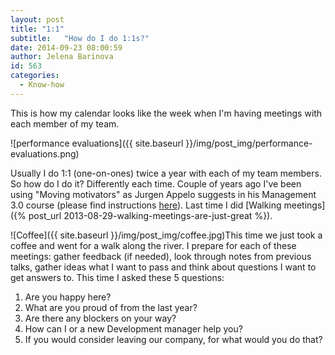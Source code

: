 ```yaml
---
layout: post
title: "1:1"
subtitle:   "How do I do 1:1s?"
date: 2014-09-23 08:00:59
author: Jelena Barinova
id: 563
categories:
  - Know-how
---
```


This is how my calendar looks like the week when I'm having meetings with each member of my team.

![performance evaluations]({{ site.baseurl }}/img/post_img/performance-evaluations.png)

Usually I do 1:1 (one-on-ones) twice a year with each of my team members. So how do I do it? Differently each time. Couple of years ago I've been using "Moving motivators" as Jurgen Appelo suggests in his Management 3.0 course (please find instructions [here](http://www.management30.com/wp-content/uploads/2012/09/04-Moving-Motivators-A4-v2.00.pdf%20)). Last time I did [Walking meetings]({% post_url 2013-08-29-walking-meetings-are-just-great %}).

![Coffee]({{ site.baseurl }}/img/post_img/coffee.jpg)This time we just took a coffee and went for a walk along the river. I prepare for each of these meetings: gather feedback (if needed), look through notes from previous talks, gather ideas what I want to pass and think about questions I want to get answers to. This time I asked these 5 questions:

1.  Are you happy here?
2.  What are you proud of from the last year?
3.  Are there any blockers on your way?
4.  How can I or a new Development manager help you?
5.  If you would consider leaving our company, for what would you do that?